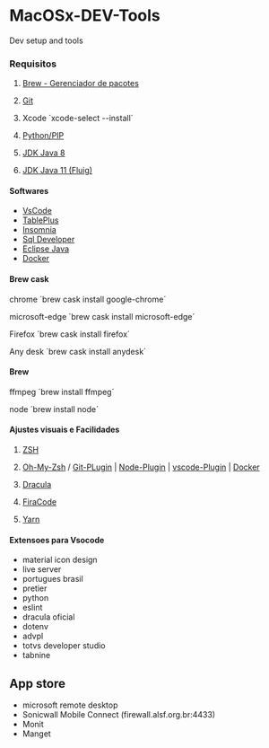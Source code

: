 # MacOSx-DEV-Tools
Dev setup and tools


### Requisitos

1. [Brew - Gerenciador de pacotes](https://brew.sh/index_pt-br)

2. [Git](https://git-scm.com/book/en/v2/Getting-Started-Installing-Git)

3. Xcode ´xcode-select --install´ 
   
4. [Python/PIP](https://python.org.br/instalacao-mac/)

5. [JDK Java 8](https://www.oracle.com/br/java/technologies/javase/javase-jdk8-downloads.html)
6. [JDK Java 11 (Fluig)](https://www.oracle.com/java/technologies/javase-jdk11-downloads.html)






#### Softwares

* [VsCode](https://code.visualstudio.com/download)
* [TablePlus](https://tableplus.com/)
* [Insomnia](https://insomnia.rest/download/)
* [Sql Developer](https://www.oracle.com/br/tools/downloads/sqldev-v192-downloads.html)
* [Eclipse Java](https://www.eclipse.org/downloads/packages/release/2020-09/r/eclipse-ide-java-developers)
* [Docker](https://www.docker.com/products/docker-desktop)
 

#### Brew cask

chrome ´brew cask install google-chrome´

microsoft-edge ´brew cask install microsoft-edge´

Firefox ´brew cask install firefox´

Any desk ´brew cask install anydesk´




#### Brew

 ffmpeg ´brew install ffmpeg´

 node ´brew install node´



#### Ajustes visuais e Facilidades

1. [ZSH](https://github.com/ohmyzsh/ohmyzsh/wiki/Installing-ZSH)

2. [Oh-My-Zsh](https://ohmyz.sh/) / [Git-PLugin](https://github.com/ohmyzsh/ohmyzsh/tree/master/plugins/git) | [Node-Plugin](https://github.com/ohmyzsh/ohmyzsh/tree/master/plugins/node) | [vscode-Plugin](https://github.com/ohmyzsh/ohmyzsh/tree/master/plugins/vscode)  |  [Docker](https://github.com/ohmyzsh/ohmyzsh/tree/master/plugins/docker)  

3. [Dracula](https://draculatheme.com/terminal/)

4. [FiraCode](https://github.com/tonsky/FiraCode/releases)

5. [Yarn](https://classic.yarnpkg.com/pt-BR/docs/install/#mac-stable)




#### Extensoes para Vsocode

* material icon design
* live server
* portugues brasil
* pretier 
* python
* eslint
* dracula oficial
* dotenv
* advpl
* totvs developer studio
* tabnine


## App store

* microsoft remote desktop
* Sonicwall Mobile Connect (firewall.alsf.org.br:4433)
* Monit
* Manget
  







